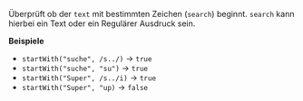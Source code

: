 Überprüft ob der `text` mit bestimmten Zeichen (`search`) beginnt.
`search` kann hierbei ein Text oder ein Regulärer Ausdruck sein.

**Beispiele**
- `startWith("suche", /s../)` &#8594; `true`
- `startWith("suche", "su")` &#8594; `true`
- `startWith("Super", /s../i)` &#8594; `true`
- `startWith("Super", "up)` &#8594; `false`